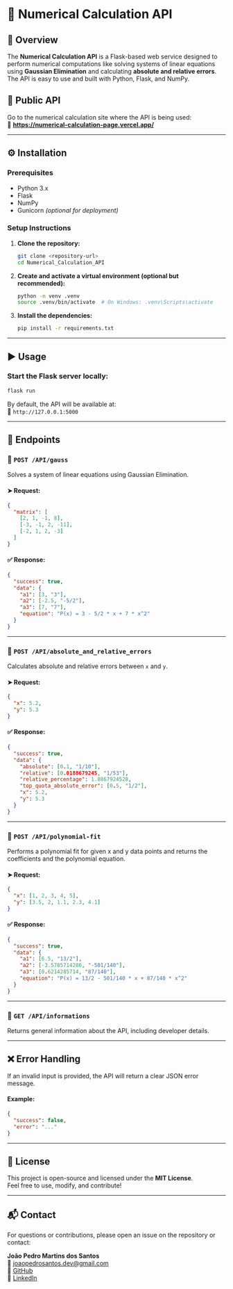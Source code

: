 
# 🔢 Numerical Calculation API

## 🧠 Overview
The **Numerical Calculation API** is a Flask-based web service designed to perform numerical computations like solving systems of linear equations using **Gaussian Elimination** and calculating **absolute and relative errors**. The API is easy to use and built with Python, Flask, and NumPy.

## 🚀 Public API

Go to the numerical calculation site where the API is being used:  
🔗 **https://numerical-calculation-page.vercel.app/**

---

## ⚙️ Installation

### Prerequisites

- Python 3.x  
- Flask  
- NumPy  
- Gunicorn *(optional for deployment)*

### Setup Instructions

1. **Clone the repository:**
   ```bash
   git clone <repository-url>
   cd Numerical_Calculation_API
   ```

2. **Create and activate a virtual environment (optional but recommended):**
   ```bash
   python -m venv .venv
   source .venv/bin/activate  # On Windows: .venv\Scripts\activate
   ```

3. **Install the dependencies:**
   ```bash
   pip install -r requirements.txt
   ```

---

## ▶️ Usage

### Start the Flask server locally:

```bash
flask run
```

By default, the API will be available at:  
📍 `http://127.0.0.1:5000`

---

## 📡 Endpoints

### 📍 `POST /API/gauss`

Solves a system of linear equations using Gaussian Elimination.

#### ➤ Request:
```json
{
  "matrix": [
    [2, 1, -1, 8],
    [-3, -1, 2, -11],
    [-2, 1, 2, -3]
  ]
}
```

#### ✅ Response:
```json
{
  "success": true,
  "data": {
    "a1": [3, "3"],
    "a2": [-2.5, "-5/2"],
    "a3": [7, "7"], 
    "equation": "P(x) = 3 - 5/2 * x + 7 * x^2"
  }
}

```

---

### 📍 `POST /API/absolute_and_relative_errors`

Calculates absolute and relative errors between `x` and `y`.

#### ➤ Request:
```json
{
  "x": 5.2,
  "y": 5.3
}
```

#### ✅ Response:
```json
{
  "success": true,
  "data": {
    "absolute": [0.1, "1/10"],
    "relative": [0.0188679245, "1/53"],
    "relative_percentage": 1.8867924528,
    "top_quota_absolute_error": [0.5, "1/2"],
    "x": 5.2,
    "y": 5.3
  }
}
```

---

### 📍 `POST /API/polynomial-fit`

Performs a polynomial fit for given x and y data points and returns the coefficients and the polynomial equation.

#### ➤ Request:
```json
{
  "x": [1, 2, 3, 4, 5],
  "y": [3.5, 2, 1.1, 2.3, 4.1]
}
```

#### ✅ Response:
```json
{
  "success": true,
  "data": {
    "a1": [6.5, "13/2"],
    "a2": [-3.5785714286, "-501/140"],
    "a3": [0.6214285714, "87/140"],
    "equation": "P(x) = 13/2 - 501/140 * x + 87/140 * x^2"
  }
}
```

---

### 📍 `GET /API/informations`

Returns general information about the API, including developer details.

---

## ❌ Error Handling

If an invalid input is provided, the API will return a clear JSON error message.

#### Example:
```json
{
  "success": false,
  "error": "..."
}
```

---

## 📄 License

This project is open-source and licensed under the **MIT License**.  
Feel free to use, modify, and contribute!

---

## 📬 Contact

For questions or contributions, please open an issue on the repository or contact:

**João Pedro Martins dos Santos**  
📧 joaopedrosantos.dev@gmail.com  
🔗 [GitHub](https://github.com/joaopedromsantos)  
🔗 [LinkedIn](https://www.linkedin.com/in/joaopedrosantosdev/)
